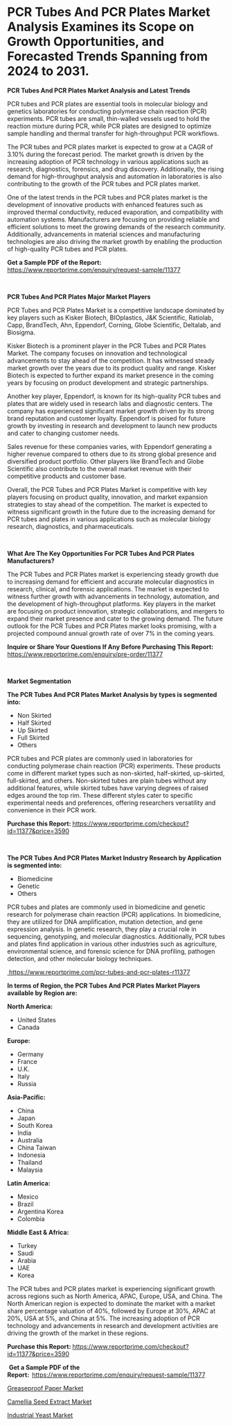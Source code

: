 <p><h1>PCR Tubes And PCR Plates Market Analysis Examines its Scope on Growth Opportunities, and Forecasted Trends Spanning from 2024 to 2031.</h1></p><p><strong>PCR Tubes And PCR Plates Market Analysis and Latest Trends</strong></p>
<p><p>PCR tubes and PCR plates are essential tools in molecular biology and genetics laboratories for conducting polymerase chain reaction (PCR) experiments. PCR tubes are small, thin-walled vessels used to hold the reaction mixture during PCR, while PCR plates are designed to optimize sample handling and thermal transfer for high-throughput PCR workflows.</p><p>The PCR tubes and PCR plates market is expected to grow at a CAGR of 3.10% during the forecast period. The market growth is driven by the increasing adoption of PCR technology in various applications such as research, diagnostics, forensics, and drug discovery. Additionally, the rising demand for high-throughput analysis and automation in laboratories is also contributing to the growth of the PCR tubes and PCR plates market.</p><p>One of the latest trends in the PCR tubes and PCR plates market is the development of innovative products with enhanced features such as improved thermal conductivity, reduced evaporation, and compatibility with automation systems. Manufacturers are focusing on providing reliable and efficient solutions to meet the growing demands of the research community. Additionally, advancements in material sciences and manufacturing technologies are also driving the market growth by enabling the production of high-quality PCR tubes and PCR plates.</p></p>
<p><strong>Get a Sample PDF of the Report:&nbsp;</strong> <a href="https://www.reportprime.com/enquiry/request-sample/11377">https://www.reportprime.com/enquiry/request-sample/11377</a></p>
<p>&nbsp;</p>
<p><strong>PCR Tubes And PCR Plates Major Market Players</strong></p>
<p><p>PCR Tubes and PCR Plates Market is a competitive landscape dominated by key players such as Kisker Biotech, BIOplastics, J&K Scientific, Ratiolab, Capp, BrandTech, Ahn, Eppendorf, Corning, Globe Scientific, Deltalab, and Biosigma. </p><p>Kisker Biotech is a prominent player in the PCR Tubes and PCR Plates Market. The company focuses on innovation and technological advancements to stay ahead of the competition. It has witnessed steady market growth over the years due to its product quality and range. Kisker Biotech is expected to further expand its market presence in the coming years by focusing on product development and strategic partnerships.</p><p>Another key player, Eppendorf, is known for its high-quality PCR tubes and plates that are widely used in research labs and diagnostic centers. The company has experienced significant market growth driven by its strong brand reputation and customer loyalty. Eppendorf is poised for future growth by investing in research and development to launch new products and cater to changing customer needs.</p><p>Sales revenue for these companies varies, with Eppendorf generating a higher revenue compared to others due to its strong global presence and diversified product portfolio. Other players like BrandTech and Globe Scientific also contribute to the overall market revenue with their competitive products and customer base.</p><p>Overall, the PCR Tubes and PCR Plates Market is competitive with key players focusing on product quality, innovation, and market expansion strategies to stay ahead of the competition. The market is expected to witness significant growth in the future due to the increasing demand for PCR tubes and plates in various applications such as molecular biology research, diagnostics, and pharmaceuticals.</p></p>
<p>&nbsp;</p>
<p><strong>What Are The Key Opportunities For PCR Tubes And PCR Plates Manufacturers?</strong></p>
<p><p>The PCR Tubes and PCR Plates market is experiencing steady growth due to increasing demand for efficient and accurate molecular diagnostics in research, clinical, and forensic applications. The market is expected to witness further growth with advancements in technology, automation, and the development of high-throughput platforms. Key players in the market are focusing on product innovation, strategic collaborations, and mergers to expand their market presence and cater to the growing demand. The future outlook for the PCR Tubes and PCR Plates market looks promising, with a projected compound annual growth rate of over 7% in the coming years.</p></p>
<p><strong>Inquire or Share Your Questions If Any Before Purchasing This Report:</strong> <a href="https://www.reportprime.com/enquiry/pre-order/11377">https://www.reportprime.com/enquiry/pre-order/11377</a></p>
<p>&nbsp;</p>
<p><strong>Market Segmentation</strong></p>
<p><strong>The PCR Tubes And PCR Plates Market Analysis by types is segmented into:</strong></p>
<p><ul><li>Non Skirted</li><li>Half Skirted</li><li>Up Skirted</li><li>Full Skirted</li><li>Others</li></ul></p>
<p><p>PCR tubes and PCR plates are commonly used in laboratories for conducting polymerase chain reaction (PCR) experiments. These products come in different market types such as non-skirted, half-skirted, up-skirted, full-skirted, and others. Non-skirted tubes are plain tubes without any additional features, while skirted tubes have varying degrees of raised edges around the top rim. These different styles cater to specific experimental needs and preferences, offering researchers versatility and convenience in their PCR work.</p></p>
<p><strong>Purchase this Report:&nbsp;</strong><a href="https://www.reportprime.com/checkout?id=11377&price=3590">https://www.reportprime.com/checkout?id=11377&price=3590</a></p>
<p>&nbsp;</p>
<p><strong>The PCR Tubes And PCR Plates Market Industry Research by Application is segmented into:</strong></p>
<p><ul><li>Biomedicine</li><li>Genetic</li><li>Others</li></ul></p>
<p><p>PCR tubes and plates are commonly used in biomedicine and genetic research for polymerase chain reaction (PCR) applications. In biomedicine, they are utilized for DNA amplification, mutation detection, and gene expression analysis. In genetic research, they play a crucial role in sequencing, genotyping, and molecular diagnostics. Additionally, PCR tubes and plates find application in various other industries such as agriculture, environmental science, and forensic science for DNA profiling, pathogen detection, and other molecular biology techniques.</p></p>
<p><a href="https://www.reportprime.com/pcr-tubes-and-pcr-plates-r11377">&nbsp;https://www.reportprime.com/pcr-tubes-and-pcr-plates-r11377</a></p>
<p><strong>In terms of Region, the PCR Tubes And PCR Plates Market Players available by Region are:</strong></p>
<p>
    <p> <strong> North America: </strong>
        <ul>
            <li>United States</li>
            <li>Canada</li>
        </ul>
        </p> 
    <p> <strong> Europe: </strong>
        <ul>
            <li>Germany</li>
            <li>France</li>
            <li>U.K.</li>
            <li>Italy</li>
            <li>Russia</li>
        </ul>
        </p> 
    <p> <strong> Asia-Pacific: </strong>
        <ul>
            <li>China</li>
            <li>Japan</li>
            <li>South Korea</li>
            <li>India</li>
            <li>Australia</li>
            <li>China Taiwan</li>
            <li>Indonesia</li>
            <li>Thailand</li>
            <li>Malaysia</li>
        </ul>
        </p> 
    <p> <strong> Latin America: </strong>
        <ul>
            <li>Mexico</li>
            <li>Brazil</li>
            <li>Argentina Korea</li>
            <li>Colombia</li>
        </ul>
        </p> 
    <p> <strong> Middle East & Africa: </strong>
        <ul>
            <li>Turkey</li>
            <li>Saudi</li>
            <li>Arabia</li>
            <li>UAE</li>
            <li>Korea</li>
        </ul>
    </p>
    </p>
<p><p>The PCR tubes and PCR plates market is experiencing significant growth across regions such as North America, APAC, Europe, USA, and China. The North American region is expected to dominate the market with a market share percentage valuation of 40%, followed by Europe at 30%, APAC at 20%, USA at 5%, and China at 5%. The increasing adoption of PCR technology and advancements in research and development activities are driving the growth of the market in these regions.</p></p>
<p><strong>Purchase this Report: </strong><a href="https://www.reportprime.com/checkout?id=11377&price=3590">https://www.reportprime.com/checkout?id=11377&price=3590</a></p>
<p>&nbsp;<strong>Get a Sample PDF of the Report:&nbsp;&nbsp;</strong><a href="https://www.reportprime.com/enquiry/request-sample/11377">https://www.reportprime.com/enquiry/request-sample/11377</a></p>
<p><strong></strong></p>
<p><p><a href="https://www.linkedin.com/pulse/analyzing-greaseproof-paper-market-global-industry-perspective-lqe2c?trackingId=24MlmLwRvKyXZzP2XsrcXA%3D%3D">Greaseproof Paper Market</a></p><p><a href="https://www.linkedin.com/pulse/camellia-seed-extract-market-provides-comprehensive-vwt7c?trackingId=bHA7%2FHWgW%2BpPAA9ZC69nwg%3D%3D">Camellia Seed Extract Market</a></p><p><a href="https://www.linkedin.com/pulse/industrial-yeast-market-size-evaluating-its-trends-growth-0ectc?trackingId=ewULRJGMPsDcXOG0zlXMfg%3D%3D">Industrial Yeast Market</a></p></p>